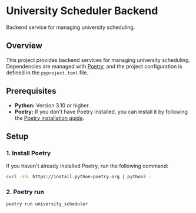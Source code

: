 # University Scheduler Backend

Backend service for managing university scheduling.

## Overview

This project provides backend services for managing university scheduling. Dependencies are managed with [Poetry](https://python-poetry.org/), and the project configuration is defined in the `pyproject.toml` file.

## Prerequisites

- **Python:** Version 3.10 or higher.
- **Poetry:** If you don't have Poetry installed, you can install it by following the [Poetry installation guide](https://python-poetry.org/docs/#installation).

## Setup

### 1. Install Poetry

If you haven't already installed Poetry, run the following command:

```bash
curl -sSL https://install.python-poetry.org | python3 -
```

### 2. Poetry run 
```bash
poetry run university_scheduler
```

